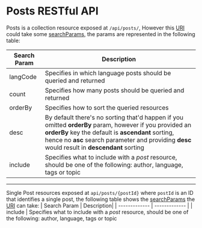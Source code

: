 # Posts RESTful API

Posts is a collection resource exposed at `/api/posts/`, However this
[URI](https://developer.mozilla.org/en-US/docs/Glossary/URI) could take some
[searchParams](https://developer.mozilla.org/en-US/docs/Web/API/URL/searchParams),
the params are represented in the following table:

| Search Param | Description                                                                                                                                                                                                                                                    |
| ------------ | -------------------------------------------------------------------------------------------------------------------------------------------------------------------------------------------------------------------------------------------------------------- |
| langCode     | Specifies in which language posts should be queried and returned                                                                                                                                                                                               |
| count        | Specifies how many posts should be queried and returned                                                                                                                                                                                                        |
| orderBy      | Specifies how to sort the queried resources                                                                                                                                                                                                                    |
| desc         | By default there's no sorting that'd happen if you omitted **orderBy** param, however if you provided an **orderBy** key the default is **ascendant** sorting, hence no **asc** search parameter and providing **desc** would result in **descendant** sorting |
| include      | Specifies what to include with a _post_ resource, should be one of the following: author, language, tags or topic                                                                                                                                              |

---

Single Post resources exposed at `api/posts/{postId}` where `postId` is an ID
that identifies a single post, the following table shows the
[searchParams](https://developer.mozilla.org/en-US/docs/Web/API/URL/searchParams)
the [URI](https://developer.mozilla.org/en-US/docs/Glossary/URI) can take: |
Search Param | Description| | ------------- | ------------- | | include |
Specifies what to include with a _post_ resource, should be one of the
following: author, language, tags or topic
